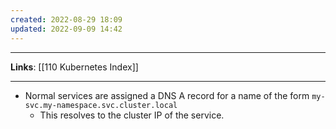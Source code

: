```yaml
---
created: 2022-08-29 18:09
updated: 2022-09-09 14:42
---
```

---
**Links**: [[110 Kubernetes Index]]

---
- Normal services are assigned a DNS A record for a name of the form `my-svc.my-namespace.svc.cluster.local` 
	- This resolves to the cluster IP of the service.